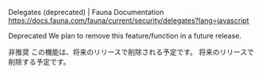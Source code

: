 Delegates (deprecated) | Fauna Documentation
https://docs.fauna.com/fauna/current/security/delegates?lang=javascript

Deprecated
We plan to remove this feature/function
in a future release.

非推奨
この機能は、将来のリリースで削除される予定です。
将来のリリースで削除する予定です。

